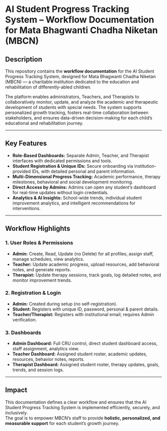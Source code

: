 # AI Student Progress Tracking System – Workflow Documentation for Mata Bhagwanti Chadha Niketan (MBCN)

## Description
This repository contains the **workflow documentation** for the AI Student Progress Tracking System, designed for Mata Bhagwanti Chadha Niketan (MBCN) — a charitable institution dedicated to the education and rehabilitation of differently-abled children.

The platform enables administrators, Teachers, and Therapists to collaboratively monitor, update, and analyze the academic and therapeutic development of students with special needs. The system supports personalized growth tracking, fosters real-time collaboration between stakeholders, and ensures data-driven decision-making for each child’s educational and rehabilitation journey.

---

## Key Features
- **Role-Based Dashboards:** Separate Admin, Teacher, and Therapist interfaces with dedicated permissions and tools.  
- **Student Registration & Unique IDs:** Secure onboarding via institution-provided IDs, with detailed personal and parent information.  
- **Multi-Dimensional Progress Tracking:** Academic performance, therapy milestones, behavioral and social development monitoring.  
- **Direct Access by Admins:** Admins can open any student’s dashboard for real-time updates without login credentials.  
- **Analytics & AI Insights:** School-wide trends, individual student improvement analytics, and intelligent recommendations for interventions.  

---

## Workflow Highlights

### 1. User Roles & Permissions
- **Admin:** Create, Read, Update (no Delete) for all profiles, assign staff, manage schedules, view analytics.  
- **Teacher:** Update academic progress, upload resources, add behavioral notes, and generate reports.  
- **Therapist:** Update therapy sessions, track goals, log detailed notes, and monitor improvement trends.  

### 2. Registration & Login
- **Admin:** Created during setup (no self-registration).  
- **Student:** Registers with unique ID, password, personal & parent details.  
- **Teacher/Therapist:** Registers with institutional email; requires Admin verification.  

### 3. Dashboards
- **Admin Dashboard:** Full CRU control, direct student dashboard access, staff assignment, analytics view.  
- **Teacher Dashboard:** Assigned student roster, academic updates, resources, behavior notes, reports.  
- **Therapist Dashboard:** Assigned student roster, therapy updates, goals, trends, and session logs.  

---

## Impact
This documentation defines a clear workflow and ensures that the AI Student Progress Tracking System is implemented efficiently, securely, and inclusively.  
The goal is to empower MBCN’s staff to provide **holistic, personalized, and measurable support** for each student’s growth journey.

